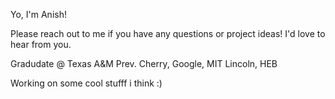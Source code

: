 Yo, I'm Anish!

Please reach out to me if you have any questions or project ideas! I'd love to hear from you.


Gradudate @ Texas A&M
Prev. Cherry, Google, MIT Lincoln, HEB

Working on some cool stufff i think :)
